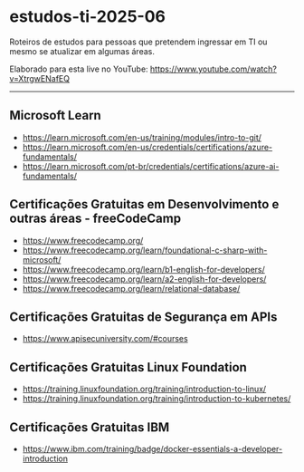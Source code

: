 # estudos-ti-2025-06
Roteiros de estudos para pessoas que pretendem ingressar em TI ou mesmo se atualizar em algumas áreas.

Elaborado para esta live no YouTube: https://www.youtube.com/watch?v=XtrgwENafEQ

---

## Microsoft Learn
- https://learn.microsoft.com/en-us/training/modules/intro-to-git/
- https://learn.microsoft.com/en-us/credentials/certifications/azure-fundamentals/
- https://learn.microsoft.com/pt-br/credentials/certifications/azure-ai-fundamentals/

## Certificações Gratuitas em Desenvolvimento e outras áreas - freeCodeCamp
- https://www.freecodecamp.org/
- https://www.freecodecamp.org/learn/foundational-c-sharp-with-microsoft/
- https://www.freecodecamp.org/learn/b1-english-for-developers/
- https://www.freecodecamp.org/learn/a2-english-for-developers/
- https://www.freecodecamp.org/learn/relational-database/

## Certificações Gratuitas de Segurança em APIs
- https://www.apisecuniversity.com/#courses

## Certificações Gratuitas Linux Foundation
- https://training.linuxfoundation.org/training/introduction-to-linux/
- https://training.linuxfoundation.org/training/introduction-to-kubernetes/

## Certificações Gratuitas IBM
- https://www.ibm.com/training/badge/docker-essentials-a-developer-introduction
